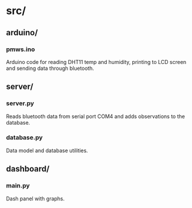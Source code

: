 
# src/

## arduino/

### pmws.ino
Arduino code for reading DHT11 temp and humidity, printing to LCD screen and sending data through bluetooth.

## server/

### server.py
Reads bluetooth data from serial port COM4 and adds observations to the database.

### database.py
Data model and database utilities.

## dashboard/

### main.py
Dash panel with graphs.